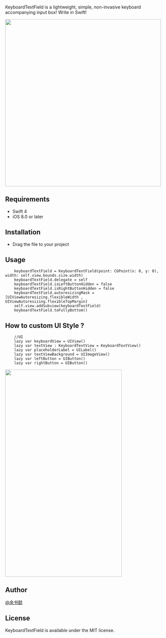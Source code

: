 <p align="center">
<img src="https://github.com/yushuyi/KeyboardTextField/blob/master/logo.png" alt="" />
</p>

KeyboardTextField is a lightweight, simple, non-invasive keyboard accompanying input box! Write in Swift! 

<img src="https://github.com/yushuyi/KeyboardTextField/blob/master/SYKeyboard.gif" width="501" height="538" />

## Requirements

- Swift 4
- iOS 8.0 or later 


## Installation
- Drag the file to your project

## Usage
        keyboardTextField = KeyboardTextField(point: CGPoint(x: 0, y: 0), width: self.view.bounds.size.width)
        keyboardTextField.delegate = self
        keyboardTextField.isLeftButtonHidden = false
        keyboardTextField.isRightButtonHidden = false
        keyboardTextField.autoresizingMask = [UIViewAutoresizing.flexibleWidth , UIViewAutoresizing.flexibleTopMargin]
        self.view.addSubview(keyboardTextField)
        keyboardTextField.toFullyBottom()
## How to custom UI Style ?
        //UI
        lazy var keyboardView = UIView()
        lazy var textView : KeyboardTextView = KeyboardTextView()
        lazy var placeholderLabel = UILabel()
        lazy var textViewBackground = UIImageView()
        lazy var leftButton = UIButton()
        lazy var rightButton = UIButton()

 <img src="https://github.com/yushuyi/KeyboardTextField/blob/master/style.png" width="375" height="667" />
       
## Author

[@余书懿](http://weibo.com/ysy441088327)

## License

KeyboardTextField is available under the MIT license.
